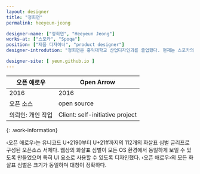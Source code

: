 ```yaml
---
layout: designer
title: "정희연"
permalink: heeyeun-jeong

designer-name: ["정희연", "Heeyeun Jeong"]
works-at: ["스포카", "Spoqa"]
position: ["제품 디자이너", "product designer"]
designer-introdution: "정희연은 홍익대학교 산업디자인과를 졸업했다. 현재는 스포카의 프로덕트 디자이너다. 2016년 서울 ‘비핸스 포트폴리오 리뷰’(Behance portfolio reviews)를 개최했으며, 스포카 디자인 가이드라인(spoqa design guideline) 사이트와 ‹오픈 컬러›, ‹오픈 애로우›를 제작했다."

designer-site: [ yeun.github.io ]
---
```


| 오픈 애로우 | Open Arrow |
|----------------|----------------|
| 2016 | 2016 |
| 오픈 소스 | open source |
| 의뢰인: 개인 작업 | Client: self-initiative project |
{: .work-information}

‹오픈 애로우›는 유니코드 U+2190부터 U+21ff까지의 112개의 화살표 심벌 글리프로 구성된 오픈소스 서체다. 웹상의 화살표 심벌이 모든 OS 환경에서 동일하게 보일 수 있도록 만들었으며 특히 UI 요소로 사용할 수 있도록 디자인했다. ‹오픈 애로우›의 모든 화살표 심벌은 크기가 동일하며 대칭이 정확하다.
